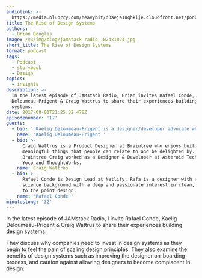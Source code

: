 ```yaml
---
audiolink: >-
  https://media.blubrry.com/heavybit/d3aeja1uqhkije.cloudfront.net/podcasts/jamstack-radio/20170502-jamstack-radio-018.mp3
title: The Rise of Design Systems
authors:
  - Brian Douglas
image: /v3/img/blog/jamstack-radio-1024x1024.jpg
short_title: The Rise of Design Systems
format: podcast
tags:
  - Podcast
  - storybook
  - Design
topics:
  - insights
description: >-
  In the latest episode of JAMstack Radio, Brian invites Rafael Conde, Kaelig
  Deloumeau-Prigent & Craig Wattrus to share their experiences building design
  systems.
date: 2017-08-01T21:25:32.478Z
episodenumber: '17'
guests:
  - bio: ' Kaelig Deloumeau-Prigent is a designer/developer advocate who has worked on responsive sites and design systems at Salesforce, Financial Times, BBC News and the Guardian. Kaelig bridges the gap between developers and designers by helping them to speak the same language.'
    name: 'Kaelig Deloumeau-Prigent '
  - bio: >-
      Craig Wattrus is a Product Designer at Braintree who enjoys building
      meaningful things that people can relate to and be delighted by. Prior to
      Braintree Craig worked as a Designer & Developer at Asteroid Technology,
      Yoco and ThoughtWorks.
    name: Craig Wattrus
  - bio: >-
      Rafael Conde is Design Lead at Netlify. Rafa is a designer with a computer
      science background with a deep and passionate interest in clean, straight
      to the point design.
    name: 'Rafael Conde '
minuteslong: '32'
---
```

In the latest episode of JAMstack Radio, I invite Rafael Conde, Kaelig Deloumeau-Prigent & Craig Wattrus to share their experiences building design systems.

They discuss why companies need to invest in design systems as they begin to feel the pain of scaling design principles. They also examine the benefits of design systems such as improving the designer on-boarding process, and caution against allowing designers to become complacent in design.
